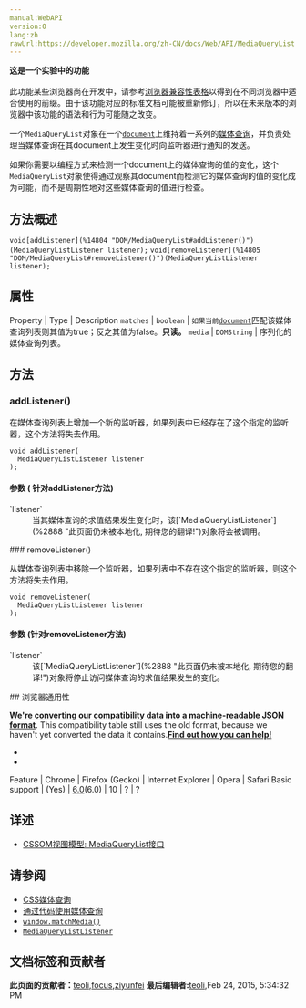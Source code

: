```yaml
---
manual:WebAPI
version:0
lang:zh
rawUrl:https://developer.mozilla.org/zh-CN/docs/Web/API/MediaQueryList
---
```






**这是一个实验中的功能**<br></br>此功能某些浏览器尚在开发中，请参考[浏览器兼容性表格](%14802 "")以得到在不同浏览器中适合使用的前缀。由于该功能对应的标准文档可能被重新修订，所以在未来版本的浏览器中该功能的语法和行为可能随之改变。





一个`MediaQueryList`对象在一个[`document`](%2670 "Document 接口提供了一些在浏览器服务中作为页面内容入口点而加载的一些页面，也就是 DOM 树。 DOM 树包括诸如 <body> 和 <table> 之类的元素，及其他元素。其也为文档（document）提供了全局性的函数，例如获取页面的 URL、在文档中创建新的 element 的函数。")上维持着一系列的[媒体查询](%14803 "CSS/Media queries")，并负责处理当媒体查询在其document上发生变化时向监听器进行通知的发送。



如果你需要以编程方式来检测一个document上的媒体查询的值的变化，这个`MediaQueryList`对象使得通过观察其document而检测它的媒体查询的值的变化成为可能，而不是周期性地对这些媒体查询的值进行检查。


## 方法概述<a name="Method_overview"></a>
`void[addListener](%14804 "DOM/MediaQueryList#addListener()")(MediaQueryListListener listener);` 
`void[removeListener](%14805 "DOM/MediaQueryList#removeListener()")(MediaQueryListListener listener);` 


## 属性<a name="Properties"></a>
Property | Type | Description 
`matches` | `boolean` | `如果当前`[`document`](%2670 "Document 接口提供了一些在浏览器服务中作为页面内容入口点而加载的一些页面，也就是 DOM 树。 DOM 树包括诸如 <body> 和 <table> 之类的元素，及其他元素。其也为文档（document）提供了全局性的函数，例如获取页面的 URL、在文档中创建新的 element 的函数。")匹配该媒体查询列表则其值为true；反之其值为false。**只读。** 
`media` | `DOMString` | 序列化的媒体查询列表。 


## 方法<a name="Methods"></a>

### addListener()<a name="addListener()"></a>


在媒体查询列表上增加一个新的监听器，如果列表中已经存在了这个指定的监听器，这个方法将失去作用。


```
void addListener(
  MediaQueryListListener listener
);
```

#### 参数 ( 针对addListener方法)<a name="Parameter_(for_addListener_method)"></a>
<dl><dt>`listener`</dt><dd>当其媒体查询的求值结果发生变化时，该[`MediaQueryListListener`](%2888 "此页面仍未被本地化, 期待您的翻译!")对象将会被调用。</dd></dl>
### removeListener()<a name="removeListener()"></a>


从媒体查询列表中移除一个监听器，如果列表中不存在这个指定的监听器，则这个方法将失去作用。


```
void removeListener(
  MediaQueryListListener listener
);
```

#### 参数 (针对removeListener方法)<a name="Parameter_(for_removeListener_method)"></a>
<dl><dt>`listener`</dt><dd>该[`MediaQueryListListener`](%2888 "此页面仍未被本地化, 期待您的翻译!")对象将停止访问媒体查询的求值结果发生的变化。</dd></dl>
## 浏览器通用性<a name="Browser_compatibility"></a>


**[We&#39;re converting our compatibility data into a machine-readable JSON format](%3344 "")**. This compatibility table still uses the old format, because we haven&#39;t yet converted the data it contains.**[Find out how you can help!](%3392 "")**


* 
* 
Feature | Chrome | Firefox (Gecko) | Internet Explorer | Opera | Safari 
Basic support | (Yes) | [6.0](%3569 "Released on 2011-08-16.")(6.0) | 10 | ? | ? 




## 详述<a name="Specification"></a>

* [CSSOM视图模型: MediaQueryList接口](%14806 "http://dev.w3.org/csswg/cssom-view/#the-mediaquerylist-interface")

## 请参阅<a name="See_also"></a>

* [CSS媒体查询](%14803 "CSS/Media queries")
* [通过代码使用媒体查询](%14807 "CSS/Using media queries from code")
* [`window.matchMedia()`](%14808 "返回一个新的MediaQueryList 对象，表示指定的媒体查询字符串解析后的结果。")
* [`MediaQueryListListener`](%2888 "此页面仍未被本地化, 期待您的翻译!")



## 文档标签和贡献者
**此页面的贡献者：**[teoli](%160 ""),[focus](%3815 ""),[ziyunfei](%61 "")
**最后编辑者:**[teoli](%160 ""),<time>Feb 24, 2015, 5:34:32 PM</time>


